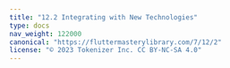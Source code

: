 ```yaml
---
title: "12.2 Integrating with New Technologies"
type: docs
nav_weight: 122000
canonical: "https://fluttermasterylibrary.com/7/12/2"
license: "© 2023 Tokenizer Inc. CC BY-NC-SA 4.0"
---
```

